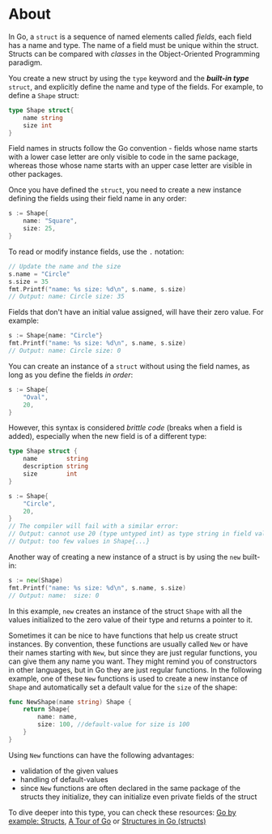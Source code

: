 # About

In Go, a `struct` is a sequence of named elements called _fields_, each field has a name and type. The name of a field must be unique within the struct.
Structs can be compared with _classes_ in the Object-Oriented Programming paradigm.

You create a new struct by using the `type` keyword and the **_built-in type_** `struct`, and explicitly define the name and type of the fields.
For example, to define a `Shape` struct:

```go
type Shape struct{
    name string
    size int
}
```

Field names in structs follow the Go convention - fields whose name starts with a lower case letter are only visible to code in the same package, whereas those whose name starts with an upper case letter are visible in other packages.

Once you have defined the `struct`, you need to create a new instance defining the fields using their field name
in any order:

```go
s := Shape{
    name: "Square",
    size: 25,
}
```

To read or modify instance fields, use the `.` notation:

```go
// Update the name and the size
s.name = "Circle"
s.size = 35
fmt.Printf("name: %s size: %d\n", s.name, s.size)
// Output: name: Circle size: 35
```

Fields that don't have an initial value assigned, will have their zero value. For example:

```go
s := Shape{name: "Circle"}
fmt.Printf("name: %s size: %d\n", s.name, s.size)
// Output: name: Circle size: 0
```

You can create an instance of a `struct` without using the field names, as long as you define the fields _in order_:

```go
s := Shape{
	"Oval",
	20,
}
```

However, this syntax is considered _brittle code_ (breaks when a field is added), especially when the new field
is of a different type:

```go
type Shape struct {
	name        string
	description string
	size        int
}

s := Shape{
    "Circle",
    20,
}
// The compiler will fail with a similar error:
// Output: cannot use 20 (type untyped int) as type string in field value
// Output: too few values in Shape{...}
```

Another way of creating a new instance of a struct is by using the `new` built-in: 

```go
s := new(Shape)
fmt.Printf("name: %s size: %d\n", s.name, s.size)
// Output: name:  size: 0
```

In this example, `new` creates an instance of the struct `Shape` with all the values initialized to the zero value of their type and returns a pointer to it.


Sometimes it can be nice to have functions that help us create struct instances. By convention, these functions are usually called `New` or have their names starting with `New`, but since they are just regular functions, you can give them any name you want. They might remind you of constructors in other languages, but in Go they are just regular functions.
In the following example, one of these `New` functions is used to create a new instance of `Shape` and automatically set a default value for the `size` of the shape:

```go
func NewShape(name string) Shape {
	return Shape{
		name: name,
		size: 100, //default-value for size is 100
	}
}
```

Using `New` functions can have the following advantages:
* validation of the given values
* handling of default-values
* since `New` functions are often declared in the same package of the structs they initialize, they can initialize even private fields of the struct

To dive deeper into this type, you can check these resources: [Go by example: Structs], [A Tour of Go] or [Structures in Go (structs)]

[go by example: structs]: https://gobyexample.com/structs
[structures in go (structs)]: https://medium.com/rungo/structures-in-go-76377cc106a2
[a tour of go]: https://tour.golang.org/moretypes/2
